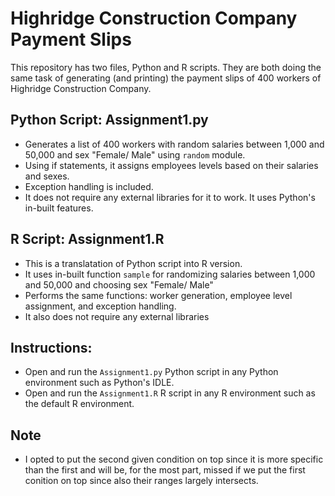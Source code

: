 # Highridge Construction Company Payment Slips

This repository has two files, Python and R scripts. They are both doing the same task of generating (and printing) the payment slips of 400 workers of Highridge Construction Company.

## Python Script: Assignment1.py
- Generates a list of 400 workers with random salaries between 1,000 and 50,000 and sex "Female/ Male" using `random` module.
- Using if statements, it assigns employees levels based on their salaries and sexes.
- Exception handling is included.
- It does not require any external libraries for it to work. It uses Python's in-built features.

## R Script: Assignment1.R
- This is a translatation of Python script into R version.
- It uses in-built function `sample` for randomizing salaries between 1,000 and 50,000 and choosing sex "Female/ Male"
- Performs the same functions: worker generation, employee level assignment, and exception handling.
- It also does not require any external libraries

## Instructions:
- Open and run the `Assignment1.py` Python script in any Python environment such as Python's IDLE.
- Open and run the `Assignment1.R` R script in any R environment such as the default R environment.

## Note
- I opted to put the second given condition on top since it is more specific than the first and will be, for the most part, missed if we put the first conition on top since also their ranges largely intersects.

